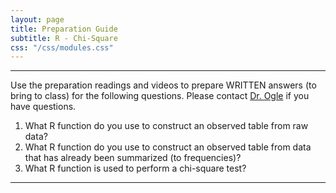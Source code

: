 ```yaml
---
layout: page
title: Preparation Guide
subtitle: R - Chi-Square
css: "/css/modules.css"
---
```


----

<div class="alert alert-warning">
Use the preparation readings and videos to prepare WRITTEN answers (to bring to class) for the following questions. Please contact <a href="mailto:dogle@northland.edu">Dr. Ogle</a> if you have questions.
</div>

1. What R function do you use to construct an observed table from raw data?
1. What R function do you use to construct an observed table from data that has already been summarized (to frequencies)?
1. What R function is used to perform a chi-square test?


----
